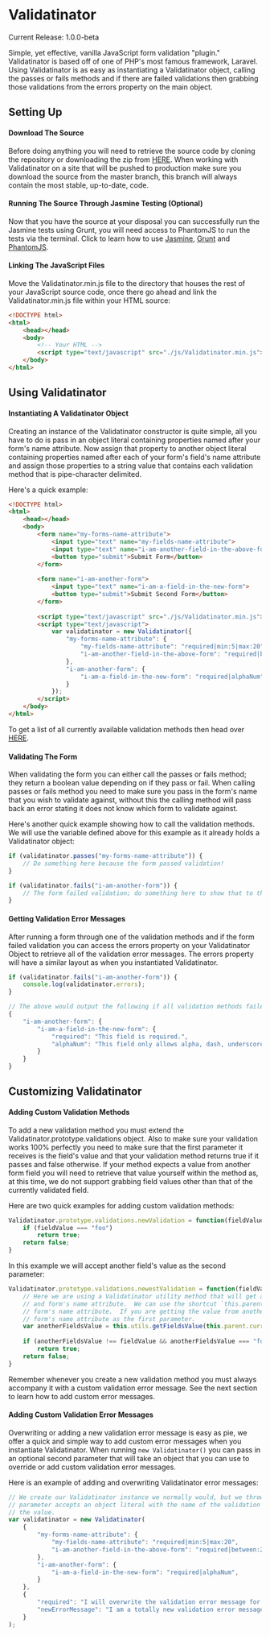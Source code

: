 # Validatinator

Current Release: 1.0.0-beta

Simple, yet effective, vanilla JavaScript form validation "plugin." Validatinator is based off of one of PHP's most famous framework, Laravel.  Using Validatinator is as easy as instantiating a Validatinator object, calling the passes or fails methods and if there are failed validations then grabbing those validations from the errors property on the main object.

## Setting Up

#### Download The Source

Before doing anything you will need to retrieve the source code by cloning the repository or downloading the zip from [HERE](https://github.com/JenkinsDev/Validatinator/archive/master.zip).  When working with Validatinator on a site that will be pushed to production make sure you download the source from the master branch, this branch will always contain the most stable, up-to-date, code.


#### Running The Source Through Jasmine Testing (Optional)

Now that you have the source at your disposal you can successfully run the Jasmine tests using Grunt, you will need access to PhantomJS to run the tests via the terminal.  Click to learn how to use [Jasmine](http://pivotal.github.io/jasmine/), [Grunt](http://gruntjs.com/) and [PhantomJS](http://phantomjs.org/).

#### Linking The JavaScript Files

Move the Validatinator.min.js file to the directory that houses the rest of your JavaScript source code, once there go ahead and link the Validatinator.min.js file within your HTML source:

```html
<!DOCTYPE html>
<html>
    <head></head>
    <body>
        <!-- Your HTML -->
        <script type="text/javascript" src="./js/Validatinator.min.js"></script>
    </body>
</html>
```

## Using Validatinator

#### Instantiating A Validatinator Object

Creating an instance of the Validatinator constructor is quite simple, all you have to do is pass in an object literal containing properties named after your form's name attribute.  Now assign that property to another object literal containing properties named after each of your form's field's name attribute and assign those properties to a string value that contains each validation method that is pipe-character delimited.

Here's a quick example:

```html
<!DOCTYPE html>
<html>
    <head></head>
    <body>
        <form name="my-forms-name-attribute">
            <input type="text" name="my-fields-name-attribute">
            <input type="text" name="i-am-another-field-in-the-above-form">
            <button type="submit">Submit Form</button>
        </form>
        
        <form name="i-am-another-form">
            <input type="text" name="i-am-a-field-in-the-new-form">
            <button type="submit">Submit Second Form</button>
        </form>
        
        <script type="text/javascript" src="./js/Validatinator.min.js"></script>
        <script type="text/javascript">
            var validatinator = new Validatinator({
                "my-forms-name-attribute": {
                    "my-fields-name-attribute": "required|min:5|max:20",
                    "i-am-another-field-in-the-above-form": "required|between:20,30",
                },
                "i-am-another-form": {
                    "i-am-a-field-in-the-new-form": "required|alphaNum",
                }
            });
        </script>
    </body>
</html>
```

To get a list of all currently available validation methods then head over [HERE]().

#### Validating The Form

When validating the form you can either call the passes or fails method; they return a boolean value depending on if they pass or fail.  When calling passes or fails method you need to make sure you pass in the form's name that you wish to validate against, without this the calling method will pass back an error stating it does not know which form to validate against.

Here's another quick example showing how to call the validation methods.  We will use the variable defined above for this example as it already holds a Validatinator object:

```javascript
if (validatinator.passes("my-forms-name-attribute")) {
    // Do something here because the form passed validation!
}

if (validatinator.fails("i-am-another-form")) {
    // The form failed validation; do something here to show that to the user!
}
```

#### Getting Validation Error Messages

After running a form through one of the validation methods and if the form failed validation you can access the errors property on your Validatinator Object to retrieve all of the validation error messages.  The errors property will have a similar layout as when you instantiated Validatinator.

```javascript
if (validatinator.fails("i-am-another-form")) {
    console.log(validatinator.errors);
}

// The above would output the following if all validation methods failed.
{
    "i-am-another-form": {
        "i-am-a-field-in-the-new-form": {
            "required": "This field is required.",
            "alphaNum": "This field only allows alpha, dash, underscore and numerical characters."
        }
    }
}
```

## Customizing Validatinator

#### Adding Custom Validation Methods

To add a new validation method you must extend the Validatinator.prototype.validations object.  Also to make sure your validation works 100% perfectly you need to make sure that the first parameter it receives is the field's value and that your validation method returns true if it passes and false otherwise.  If your method expects a value from another form field you will need to retrieve that value yourself within the method as, at this time, we do not support grabbing field values other than that of the currently validated field.

Here are two quick examples for adding custom validation methods:

```javascript
Validatinator.prototype.validations.newValidation = function(fieldValue) {
    if (fieldValue === "foo")
        return true;
    return false;
}
```

In this example we will accept another field's value as the second parameter:

```javascript
Validatinator.prototype.validations.newestValidation = function(fieldValue, anotherFieldsName) {
    // Here we are using a Validatinator utility method that will get a field's value based on the field's
    // and form's name attribute.  We can use the shortcut `this.parent.currentForm` to grab the current validating
    // form's name attribute.  If you are getting the value from another, separate, form you can manually pass in that
    // form's name attribute as the first parameter.
    var anotherFieldsValue = this.utils.getFieldsValue(this.parent.currentForm, anotherFieldsName);
    
    if (anotherFieldsValue !== fieldValue && anotherFieldsValue === "foobar")
        return true;
    return false;
}
```

Remember whenever you create a new validation method you must always accompany it with a custom validation error message.  See the next section to learn how to add custom error messages.

#### Adding Custom Validation Error Messages

Overwriting or adding a new validation error message is easy as pie, we offer a quick and simple way to add custom error messages when you instantiate Validatinator.  When running `new Validatinator()` you can pass in an optional second parameter that will take an object that you can use to override or add custom validation error messages.

Here is an example of adding and overwriting Validatinator error messages:

```javascript
// We create our Validatinator instance we normally would, but we throw in a second parameter to the mix; this second
// parameter accepts an object literal with the name of the validation method as the key and the error message as
// the value.
var validatinator = new Validatinator(
    {
        "my-forms-name-attribute": {
            "my-fields-name-attribute": "required|min:5|max:20",
            "i-am-another-field-in-the-above-form": "required|between:20,30",
        },
        "i-am-another-form": {
            "i-am-a-field-in-the-new-form": "required|alphaNum",
        }
    },
    {
        "required": "I will overwrite the validation error message for the `required` validation method.",
        "newErrorMessage": "I am a totally new validation error message that will be called if the `newErrorMessage` validation method were to run and fail on a form field."
    }
);
```
